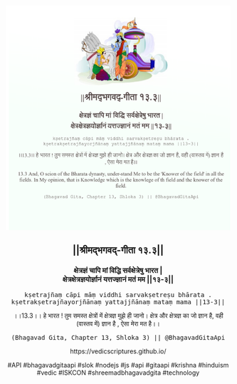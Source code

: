 <img src="../../asset/BG_13_3.png"/>
<center><h2>||श्रीमद्‍भगवद्‍-गीता १३.३||</h2>
<h3>क्षेत्रज्ञं चापि मां विद्धि सर्वक्षेत्रेषु भारत |<br/>क्षेत्रक्षेत्रज्ञयोर्ज्ञानं यत्तज्ज्ञानं मतं मम ||१३-३||</h3>
<pre>kṣetrajñaṃ cāpi māṃ viddhi sarvakṣetreṣu bhārata .<br/>kṣetrakṣetrajñayorjñānaṃ yattajjñānaṃ mataṃ mama ||13-3||</pre>
<p>।।13.3।। हे भारत ! तुम समस्त क्षेत्रों में क्षेत्रज्ञ मुझे ही जानो। क्षेत्र और क्षेत्रज्ञ का जो ज्ञान है, वही (वास्तव में) ज्ञान है , ऐसा मेरा मत है।।</p>
<pre>(Bhagavad Gita, Chapter 13, Shloka 3) || @BhagavadGitaApi</pre><p>https://vedicscriptures.github.io/</p><p>#API #bhagavadgitaapi #slok #nodejs #js #api #gitaapi #krishna #hinduism #vedic #ISKCON #shreemadbhagavadgita #technology</p></center>